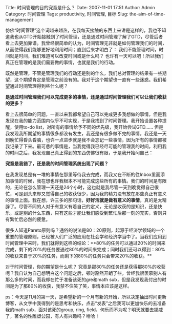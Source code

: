 Title: 时间管理的目的究竟是什么？
Date: 2007-11-01 17:51
Author: Admin
Category: 时间管理
Tags: productivity, 时间管理, 目标
Slug: the-aim-of-time-management

仿佛“时间管理”这个词越来越热，在我每天接触的东西上来讲是这样的，我也不知道我也从GTD开始接触到了时间管理，还是通过时间管理了解了GTD，尽管后者看上去更加靠谱。我曾经很简单的认为，时间管理无非就是如何管理我们的时间，从而使得我们能够更好地利用时间；直到后来才明白了：
我们不能管理时间，时间就是时间，我们难道可以改变时间或是什么吗？
也许有一天可以吧！所以我们真正在管理的是我们需要做的事情，也就是我们的行动。

既然是管理，不管是管理我们的行动还是别的什么，我们总对管理的结果有一些期望，这个期望肯定是管理之前没有的。我对于这个期望也一直有一些迷惑。我们希望通过时间管理得到些什么呢？

**是通过时间管理我们可以完成更多的事情，还是通过时间管理我们可以让我们收获的更多？**

</p>

看上去很简单的问题，一直以来我都希望自己可以完成更多我想做的事情，但是我发现在我的能力范围内似乎不可实现，于是我找到了时间管理。我开始设置各种提醒，使用to-do
list，对所有的事情给予不同的优先级，我开始尝试GTD……
但是我发现我所期望的事情很多都没有发生，我还是有很多做不完的事情，我还是一天到晚忙得昏头昏脑，也许一点进步就是我不会忘记一些事情，因为所有的事情都被我记录了下来。最可悲的事情是，当我觉得我已经尽可能的管理我的时间，利用我的时间之后，我发现自己真正得到的东西仿佛很有限，于是我开始问自己：

</p>

**究竟是我错了，还是我的时间管理系统出现了问题？**

</p>

在我发现总是有一堆的事情在那里等待我去完成，而我又在不断的往Inbox里面添加事情的时候，我在想也许我根本不可能完成这些所有的事情。我们的时间是有限的，无论在怎么管理一天还是24个小时，这也就是我尽管一天到晚觉得自己很忙，可是到头来却又觉得自己的收获很少，因为我的精力没有放在那些真正有意义的事情上面。我在想，许三多的那句话，**好好活就是做有意义的事情**，真的是太精辟了。尽管不同的人对于有意义有着自己的定义，无论是收获的是知识，还是快乐，或是别的什么东西，只有这些才能让我们感受到繁忙后那一刻的充实，否则只有繁忙后必然的疲惫。

</p>
很多人知道Pareto原则吗？通俗的说法是80：20原则，起源于经济学领域的一个重要的管理原则，已经被人们广泛的应用在社会学和经济学当中了。当我们应用到时间管理中来时，我们就得到这样的结论：**80%的任务可以通过20%的时间来完成，剩下的20%的任务要通过80%的时间来完成；同时我们还可以得到：80%的收获来自于20%的任务，而剩下的80%的任务只会带来20%的收获。**

对于时间管理，你的期望是什么呢？
究竟是那80%的任务还是获得那80%的收获呢？我自认为自己想明白这个问题之后，顿时豁然开朗了些，曾经我很羡慕别人有那么多的时间，而我却在忙于准备该死的gre和math
sub，但是我发现我付出的时间是为了那80%的收获，我禁不住笑了笑，事情本应该是这样。

ps：今天是11月的第一天，是希望新的一个月有新的开始，所以决定抽出时间更新博客，从文字中我得到的是思考和快乐，点击“发表”之后我可以更加快乐的去准备我的math
sub，面对该死的group, ring,
field，何乐而不为呢？明天就要去挪威了，著名的性雕塑公园，有人有兴趣吗？哈哈！
